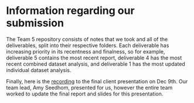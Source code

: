 # Information regarding our submission

The Team 5 repository consists of notes that we took and all of the deliverables, split into their respective folders. Each deliverable has increasing priority in its recentness and finalness, so for example, deliverable 5 contains the most recent report, deliverable 4 has the most recent combined dataset analysis, and deliverable 1 has the most updated individual dataset analysis.

Finally, here is the [recording](https://drive.google.com/file/d/1IomwMsHYtb8BexI8euBAEoPiVwXWhF5-/view) to the final client presentation on Dec 9th. Our team lead, Amy Seedhom, presented for us, however the entire team worked to update the final report and slides for this presentation.